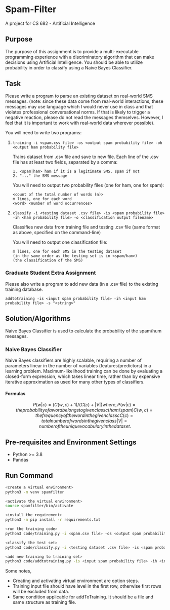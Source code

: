 # Spam-Filter

A project for CS 682 - Artificial Intelligence

## Purpose

The purpose of this assignment is to provide a multi-executable programming experience with a discriminatory algorithm that can make decisions using Artificial Intelligence. You should be able to utilize probability in order to classify using a Naive Bayes Classifier.

## Task

Please write a program to parse an existing dataset on real-world SMS messages. (note: since these data come from real-world interactions, these messages may use language which I would never use in class and that violates professional conversational norms. If that is likely to trigger a negative reaction, please do not read the messages themselves. However, I feel that it is important to work with real-world data wherever possible).

You will need to write two programs:

1.  `training -i <spam.csv file> -os <output spam probability file> -oh <output ham probability file>`

    Trains dataset from .csv file and save to new file. Each line of the .csv file has at least two fields, separated by a comma:

    ```text
    1. <spam|ham> ham if it is a legitimate SMS, spam if not
    2. "..." the SMS message
    ```

    You will need to output two probability files (one for ham, one for spam):

    ```text
    <count of the total number of words (n)>
    m lines, one for each word
    <word> <number of word occurrences>
    ```

2.  `classify -i <testing dataset .csv file> -is <spam probability file> -ih <ham probability file> -o <classification output filename>`

    Classifies new data from training file and testing .csv file (same format as above, specified on the command-line)

    You will need to output one classification file:

    ```text
    m lines, one for each SMS in the testing dataset
    (in the same order as the testing set is in <spam/ham>)
    (the classification of the SMS)
    ```

### Graduate Student Extra Assignment

Please also write a program to add new data (in a .csv file) to the existing training database.

`addtotraining -is <input spam probability file> -ih <input ham probability file> -s "<string>"`

## Solution/Algorithms

Naive Bayes Classifier is used to calculate the probability of the spam/hum messages.

### Naive Bayes Classifier

Naive Bayes classifiers are highly scalable, requiring a number of parameters linear in the number of variables (features/predictors) in a learning problem. Maximum-likelihood training can be done by evaluating a closed-form expression,  which takes linear time, rather than by expensive iterative approximation as used for many other types of classifiers.

#### Formulas

```math
P(w|c) = (C(w, c) + 1) / (C(c) + |V|)

where,
P(w|c) = the probability of a word belongs to given class c (ham/spam)
C(w, c) =  the frequency of the word in the given class c
C(c) = total number of words in the given class
|V| = number of the unique vocabulary in the dataset.
```

## Pre-requisites and Environment Settings

- Python >= 3.8
- Pandas

## Run Command

```bash
<create a virtual environment>
python3 -m venv spamfilter

<activate the virtual environment>
source spamfilter/bin/activate

<install the requirement>
python3 -m pip install -r requirements.txt

<run the training code>
python3 code/training.py -i <spam.csv file> -os <output spam probability file> -oh <output ham probability file>`

<classify the test set>
python3 code/classify.py -i <testing dataset .csv file> -is <spam probability file> -ih <ham probability file> -o <classification output filename>

<add new training to training set>
python3 code/addtotraining.py -is <input spam probability file> -ih <input ham probability file> -s <new training set file>

```

Some notes,

- Creating and activating virtual environment are option steps.
- Training input file should have level in the first row, otherwise first rows will be excluded from data.
- Same condition applicable for addToTraining. It should be a file and same structure as training file.
